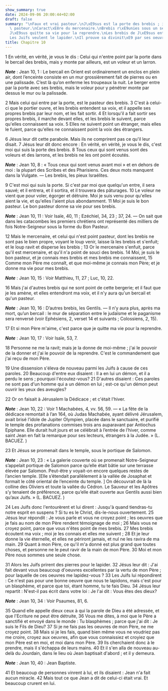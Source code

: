 ```yaml
---
show_summary: true
date: 2024-09-06 20:00:44+02:00
draft: false
summary: "\nFaux et vrai pasteur.\nJ\xE9sus est la porte des brebis ; il est le bon\
  \ pasteur.\nCaract\xE8re du mercenaire.\nBrebis r\xE9unies sous un seul pasteur.\n\
  J\xE9sus quitte sa vie pour la reprendre.\nLes brebis de J\xE9sus entendent sa voix.\n\
  Les Juifs veulent le lapider.\nIl prouve sa divinit\xE9 par ses oeuvres.\n"
title: Chapitre 10
---
```





1 En vérité, en vérité, je vous le dis : Celui qui n'entre point par la porte dans le bercail des brebis, mais y monte par ailleurs, est un voleur et un larron.

***Note*** :  Jean 10, 1 : Le bercail en Orient est ordinairement un enclos en plein air, dont l’enceinte consiste en un mur grossièrement fait de pierres ou en une palissade. C’est là qu’on enferme les troupeaux la nuit. Le berger entre par la porte avec ses brebis, mais le voleur pour y pénétrer monte par dessus le mur ou la palissade.

2 Mais celui qui entre par la porte, est le pasteur des brebis. 3 C'est à celui-ci que le portier ouvre, et les brebis entendent sa voix, et il appelle ses propres brebis par leur nom, et les fait sortir. 4 Et lorsqu'il a fait sortir ses propres brebis, il marche devant elles, et les brebis le suivent, parce qu'elles connaissent sa voix. 5 Elles ne suivent point un étranger, mais elles le fuient, parce qu'elles ne connaissent point la voix des étrangers.


6 Jésus leur dit cette parabole. Mais ils ne comprirent pas ce qu'il leur disait. 7 Jésus leur dit donc encore : En vérité, en vérité, je vous le dis, c'est moi qui suis la porte des brebis. 8 Tous ceux qui sont venus sont des voleurs et des larrons, et les brebis ne les ont point écoutés.

***Note*** :  Jean 10, 8 : « Tous ceux qui sont venus avant moi » et en dehors de moi : la plupart des Scribes et des Pharisiens. Ces deux mots manquent dans la Vulgate. ― Les brebis, les pieux Israélites.

9 C'est moi qui suis la porte. Si c'est par moi que quelqu'un entre, il sera sauvé; et il entrera, et il sortira, et il trouvera des pâturages. 10 Le voleur ne vient que pour voler, égorger et détruire. Moi je suis venu pour qu'elles aient la vie, et qu'elles l'aient plus abondamment. 11 Moi je suis le bon pasteur. Le bon pasteur donne sa vie pour ses brebis.

***Note*** :  Jean 10, 11 : Voir Isaïe, 40, 11 ; Ezéchiel, 34, 23 ; 37, 24. ― On sait que dans les catacombes les premiers chrétiens ont représenté des milliers de fois Notre-Seigneur sous la forme du Bon Pasteur.

12 Mais le mercenaire, et celui qui n'est point pasteur, dont les brebis ne sont pas le bien propre, voyant le loup venir, laisse là les brebis et s'enfuit; et le loup ravit et disperse les brebis ; 13 Or le mercenaire s'enfuit, parce qu'il est mercenaire, et qu'il n'a point de souci des brebis. 14 Moi, je suis le bon pasteur, et je connais mes brebis et mes brebis me connaissent, 15 Comme mon Père me connaît, et que moi-même je connais mon Père; et je donne ma vie pour mes brebis.

***Note*** :  Jean 10, 15 : Voir Matthieu, 11, 27 ; Luc, 10, 22.

16 Mais j'ai d'autres brebis qui ne sont point de cette bergerie; et il faut que je les amène, et elles entendront ma voix, et il n'y aura qu'un bercail et qu'un pasteur.

***Note*** :  Jean 10, 16 : D’autres brebis, les Gentils. ― Il n’y aura plus, après ma mort, qu’un bercail : le mur de séparation entre le judaïsme et le paganisme sera renversé (voir Ephésiens, 2, verset 14 et suivants ; Colossiens, 2, 15).

17 Et si mon Père m'aime, c'est parce que je quitte ma vie pour la reprendre.

***Note*** :  Jean 10, 17 : Voir Isaïe, 53, 7.

18 Personne ne me la ravit; mais je la donne de moi-même ; j'ai le pouvoir de la donner et j'ai le pouvoir de la reprendre. C'est le commandement que j'ai reçu de mon Père.


19 Une dissension s'éleva de nouveau parmi les Juifs à cause de ces paroles. 20 Beaucoup d'entre eux disaient : Il a en lui un démon, et il a perdu le sens ; pourquoi l'écoutez-vous? 21 D'autres disaient : Ces paroles ne sont pas d'un homme qui a un démon en lui ; est-ce qu'un démon peut ouvrir les yeux des aveugles?


22 Or on faisait à Jérusalem la Dédicace ; et c'était l'hiver.

***Note*** :  Jean 10, 22 : Voir 1 Machabées, 4, vv. 56, 59. ― « La fête de la dédicace remontait à l’an 164, où Judas Machabée, ayant délivré Jérusalem, avait brisé l’idole de Jupiter Olympien, placée dans le sanctuaire, et purifié le temple des profanations commises trois ans auparavant par Antiochus Epiphane. Elle durait huit jours et se célébrait à l’entrée de l’hiver, comme saint Jean en fait la remarque pour ses lecteurs, étrangers à la Judée. » (L. BACUEZ. )

23 Et Jésus se promenait dans le temple, sous le portique de Salomon.

***Note*** :  Jean 10, 23 : « La galerie couverte où se promenait Notre-Seigneur s’appelait portique de Salomon parce qu’elle était bâtie sur une terrasse élevée par Salomon. Peut-être y voyait-on encore quelques restes de l’ancien temple. [Elle s’étendait parallèlement à la vallée de Josaphat et formait le côté oriental de l’enceinte du temple. ] On découvrait de là la colline des Oliviers et toute la vallée du Cédron. Le Sauveur et les Apôtres s’y tenaient de préférence, parce qu’elle était ouverte aux Gentils aussi bien qu’aux Juifs. » (L. BACUEZ. )

24 Les Juifs donc l'entourèrent et lui dirent : Jusqu'à quand tiendras-tu notre esprit en suspens ? Si tu es le Christ, dis-le-nous ouvertement. 25 Jésus leur répondit : Je vous parle et vous ne croyez point ; les oeuvres que je fais au nom de mon Père rendent témoignage de moi ; 26 Mais vous ne croyez point, parce que vous n'êtes point de mes brebis. 27 Mes brebis écoutent ma voix ; moi je les connais et elles me suivent ; 28 Et je leur donne la vie éternelle, et elles ne périront jamais, et nul ne les ravira de ma main. 29 Quant à mon Père, ce qu'il m'a donné est plus grand que toutes choses, et personne ne le peut ravir de la main de mon Père. 30 Moi et mon Père nous sommes une seule chose.


31 Alors les Juifs prirent des pierres pour le lapider. 32 Jésus leur dit : J'ai fait devant vous beaucoup d'oeuvres excellentes par la vertu de mon Père ; pour laquelle de ces oeuvres me lapidez-vous ? 33 Les Juifs lui répondirent : Ce n'est pas pour une bonne oeuvre que nous te lapidons, mais c'est pour un blasphème, et parce que toi, étant homme, tu te fais Dieu. 34 Jésus leur repartit : N'est-il pas écrit dans votre loi : Je l'ai dit : Vous êtes des dieux?

***Note*** :  Jean 10, 34 : Voir Psaumes, 81, 6.

35 Quand elle appelle dieux ceux à qui la parole de Dieu a été adressée, et que l'Ecriture ne peut être détruite, 36 Vous me dites, à moi que le Père a sanctifié et envoyé dans le monde : Tu blasphèmes ; parce que j'ai dit : Je suis le Fils de Dieu? 37 Si je ne fais pas les oeuvres de mon Père, ne me croyez point. 38 Mais si je les fais, quand bien même vous ne voudriez pas me croire, croyez aux oeuvres, afin que vous connaissiez et croyiez que mon Père est en moi, et moi dans mon Père. 39 Ils cherchaient donc à le prendre, mais il s'échappa de leurs mains. 40 Et il s'en alla de nouveau au-delà du Jourdain, dans le lieu où Jean baptisait d'abord ; et il y demeura.

***Note*** :  Jean 10, 40 : Jean Baptiste.

41 Et beaucoup de personnes vinrent à lui, et ils disaient : Jean n'a fait aucun miracle. 42 Mais tout ce que Jean a dit de celui-ci était vrai. Et beaucoup crurent en lui.

